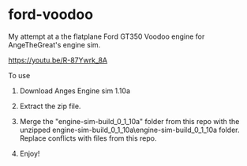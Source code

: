 # ford-voodoo
My attempt at a the flatplane Ford GT350 Voodoo engine for AngeTheGreat's engine sim.

https://youtu.be/R-87Ywrk_8A

To use

1. Download Anges Engine sim 1.10a
    
2. Extract the zip file.
    
3. Merge the "engine-sim-build_0_1_10a" folder from this repo with the unzipped engine-sim-build_0_1_10a\engine-sim-build_0_1_10a folder. Replace conflicts with files from this repo.

4. Enjoy!

